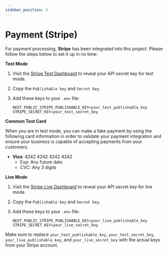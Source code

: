 ```yaml
---
sidebar_position: 5
---
```


# Payment (Stripe)

For payment processing, **Stripe** has been integrated into this project. Please follow the steps below to set it up in no time:

**Test Mode**

1. Visit the [Stripe Test Dashboard](https://dashboard.stripe.com/test/apikeys) to reveal your API secret key for test mode.
2. Copy the `Publishable key` and `Secret key`.
3. Add these keys to your `.env` file:

   ```env
   NEXT_PUBLIC_STRIPE_PUBLISHABLE_KEY=your_test_publishable_key
   STRIPE_SECRET_KEY=your_test_secret_key
   ```

**Common Test Card**

When you are in test mode, you can make a fake payment by using the following card information in order to validate your payment integration and ensure your business is capable of accepting payments from your customers.

- **Visa**: 4242 4242 4242 4242
  - Exp: Any future date
  - CVC: Any 3 digits

**Live Mode**

1. Visit the [Stripe Live Dashboard](https://dashboard.stripe.com/apikeys) to reveal your API secret key for live mode.
2. Copy the `Publishable key` and `Secret key`.
3. Add these keys to your `.env` file:

   ```env
   NEXT_PUBLIC_STRIPE_PUBLISHABLE_KEY=your_live_publishable_key
   STRIPE_SECRET_KEY=your_live_secret_key
   ```

Make sure to replace `your_test_publishable_key`, `your_test_secret_key`, `your_live_publishable_key`, and `your_live_secret_key` with the actual keys from your Stripe account.
